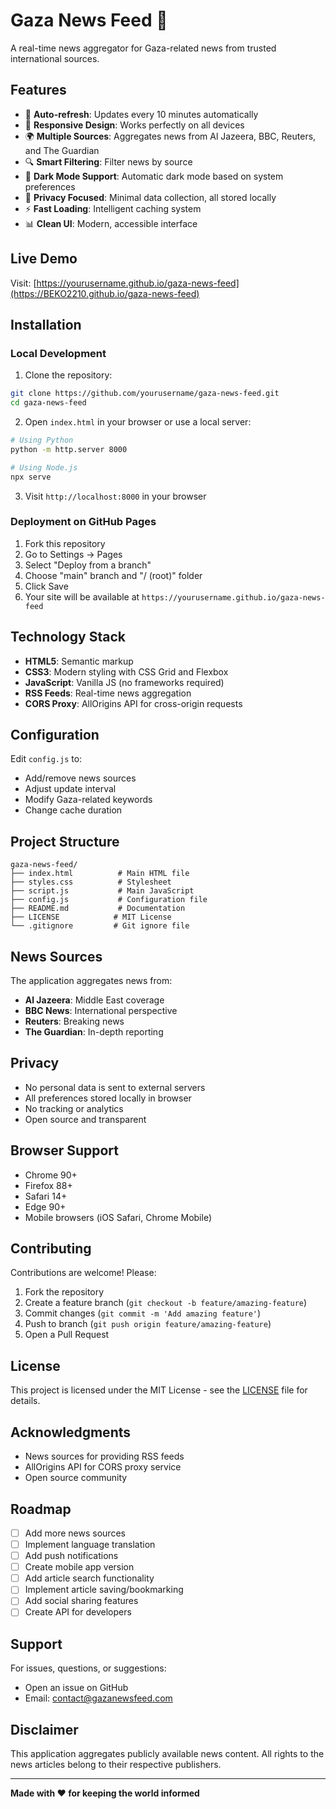 # Gaza News Feed 📰

A real-time news aggregator for Gaza-related news from trusted international sources.

## Features

- 🔄 **Auto-refresh**: Updates every 10 minutes automatically
- 📱 **Responsive Design**: Works perfectly on all devices
- 🌍 **Multiple Sources**: Aggregates news from Al Jazeera, BBC, Reuters, and The Guardian
- 🔍 **Smart Filtering**: Filter news by source
- 🌙 **Dark Mode Support**: Automatic dark mode based on system preferences
- 🍪 **Privacy Focused**: Minimal data collection, all stored locally
- ⚡ **Fast Loading**: Intelligent caching system
- 📊 **Clean UI**: Modern, accessible interface

## Live Demo
Visit: [https://yourusername.github.io/gaza-news-feed](https://BEKO2210.github.io/gaza-news-feed)

## Installation

### Local Development

1. Clone the repository:
```bash
git clone https://github.com/yourusername/gaza-news-feed.git
cd gaza-news-feed
```

2. Open `index.html` in your browser or use a local server:
```bash
# Using Python
python -m http.server 8000

# Using Node.js
npx serve
```

3. Visit `http://localhost:8000` in your browser

### Deployment on GitHub Pages

1. Fork this repository
2. Go to Settings → Pages
3. Select "Deploy from a branch"
4. Choose "main" branch and "/ (root)" folder
5. Click Save
6. Your site will be available at `https://yourusername.github.io/gaza-news-feed`

## Technology Stack

- **HTML5**: Semantic markup
- **CSS3**: Modern styling with CSS Grid and Flexbox
- **JavaScript**: Vanilla JS (no frameworks required)
- **RSS Feeds**: Real-time news aggregation
- **CORS Proxy**: AllOrigins API for cross-origin requests

## Configuration

Edit `config.js` to:
- Add/remove news sources
- Adjust update interval
- Modify Gaza-related keywords
- Change cache duration

## Project Structure

```
gaza-news-feed/
├── index.html          # Main HTML file
├── styles.css          # Stylesheet
├── script.js           # Main JavaScript
├── config.js           # Configuration file
├── README.md           # Documentation
├── LICENSE            # MIT License
└── .gitignore         # Git ignore file
```

## News Sources

The application aggregates news from:
- **Al Jazeera**: Middle East coverage
- **BBC News**: International perspective
- **Reuters**: Breaking news
- **The Guardian**: In-depth reporting

## Privacy

- No personal data is sent to external servers
- All preferences stored locally in browser
- No tracking or analytics
- Open source and transparent

## Browser Support

- Chrome 90+
- Firefox 88+
- Safari 14+
- Edge 90+
- Mobile browsers (iOS Safari, Chrome Mobile)

## Contributing

Contributions are welcome! Please:

1. Fork the repository
2. Create a feature branch (`git checkout -b feature/amazing-feature`)
3. Commit changes (`git commit -m 'Add amazing feature'`)
4. Push to branch (`git push origin feature/amazing-feature`)
5. Open a Pull Request

## License

This project is licensed under the MIT License - see the [LICENSE](LICENSE) file for details.

## Acknowledgments

- News sources for providing RSS feeds
- AllOrigins API for CORS proxy service
- Open source community

## Roadmap

- [ ] Add more news sources
- [ ] Implement language translation
- [ ] Add push notifications
- [ ] Create mobile app version
- [ ] Add article search functionality
- [ ] Implement article saving/bookmarking
- [ ] Add social sharing features
- [ ] Create API for developers

## Support

For issues, questions, or suggestions:
- Open an issue on GitHub
- Email: contact@gazanewsfeed.com

## Disclaimer

This application aggregates publicly available news content. All rights to the news articles belong to their respective publishers.

---

**Made with ❤️ for keeping the world informed**
